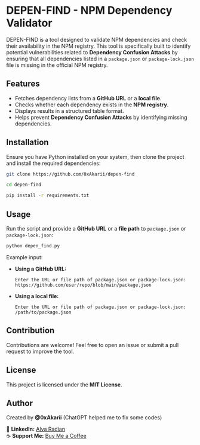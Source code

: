 # DEPEN-FIND - NPM Dependency Validator

DEPEN-FIND is a tool designed to validate NPM dependencies and check their availability in the NPM registry. This tool is specifically built to identify potential vulnerabilities related to **Dependency Confusion Attacks** by ensuring that all dependencies listed in a `package.json` or `package-lock.json` file is missing in the official NPM registry.

## Features
- Fetches dependency lists from a **GitHub URL** or a **local file**.
- Checks whether each dependency exists in the **NPM registry**.
- Displays results in a structured table format.
- Helps prevent **Dependency Confusion Attacks** by identifying missing dependencies.

## Installation
Ensure you have Python installed on your system, then clone the project and install the required dependencies:

```sh
git clone https://github.com/0xAkarii/depen-find
```
```sh
cd depen-find
```
```sh
pip install -r requirements.txt
```

## Usage
Run the script and provide a **GitHub URL** or a **file path** to `package.json` or `package-lock.json`:

```sh
python depen_find.py
```

Example input:

- **Using a GitHub URL:**
  ```
  Enter the URL or file path of package.json or package-lock.json: https://github.com/user/repo/blob/main/package.json
  ```
- **Using a local file:**
  ```
  Enter the URL or file path of package.json or package-lock.json: /path/to/package.json
  ```

## Contribution
Contributions are welcome! Feel free to open an issue or submit a pull request to improve the tool.

## License
This project is licensed under the **MIT License**.

## Author
Created by **@0xAkarii** (ChatGPT helped me to fix some codes)

🔗 **LinkedIn:** [Alva Radian](https://www.linkedin.com/in/alva-radian)  
☕ **Support Me:** [Buy Me a Coffee](https://buymeacoffee.com/0xakarii)

